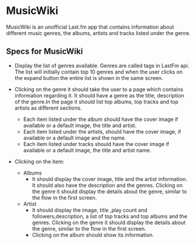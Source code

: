 # MusicWiki

MusicWiki is an unofficial Last.fm app that contains information about different music genres, the albums, artists and tracks listed under the genre.


## Specs for MusicWiki


- Display the list of genres available. Genres are called tags in LastFm api. The list will
  initially contain top 10 genres and when the user clicks on the expand button the
  entire list is shown in the same screen.
- Clicking on the genre it should take the user to a page which contains information regarding it. It should have a genre as the title, description of the genre.In the page it should list top albums, top tracks and top artists as different sections.
  - Each item listed under the album should have the cover image if available or a default image, the title and artist.
  - Each item listed under the artists, should have the cover image, if available or a default image and the name.
  - Each item listed under tracks should have the cover image if available or a default image, the title and artist name.

- Clicking on the item: 
  - Albums
    - It should display the cover image, title and the artist information. It should also have the description and the genres. Clicking on the genre it should display the details about the genre, similar to the flow in the first screen.
  - Artist 
    - It should display the image, title ,play count and followers,description, a list of top tracks and top albums and the genres. Clicking on the genre it should display the details about the genre, similar to the flow in the first screen.
    - Clicking on the album should show its information.